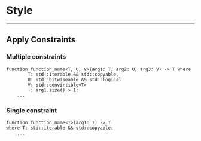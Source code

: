 # Style

---

## Apply Constraints
### Multiple constraints
```
function function_name<T, U, V>(arg1: T, arg2: U, arg3: V) -> T where
        T: std::iterable && std::copyable,
        U: std::bitwiseable && std::logical
        V: std::convirtible<T>
        !: arg1.size() > 1:
    ... 
```

### Single constraint
```
function function_name<T>(arg1: T) -> T
where T: std::iterable && std::copyable:
    ... 
```

